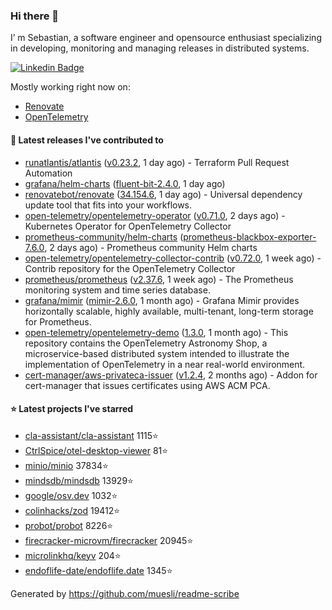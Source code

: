 ### Hi there 👋

I’ m Sebastian, a software engineer and opensource enthusiast specializing in developing, monitoring and managing releases in distributed systems.

[![Linkedin Badge](https://img.shields.io/badge/-LinkedIn-blue?style=flat&logo=Linkedin&logoColor=white&link=https://www.linkedin.com/in/sebastian-poxhofer/)](https://www.linkedin.com/in/sebastian-poxhofer/)

Mostly working right now on:
- [Renovate](https://github.com/renovatebot/renovate)
- [OpenTelemetry](https://github.com/open-telemetry)



#### 🚀 Latest releases I've contributed to

- [runatlantis/atlantis](https://github.com/runatlantis/atlantis) ([v0.23.2](https://github.com/runatlantis/atlantis/releases/tag/v0.23.2), 1 day ago) - Terraform Pull Request Automation
- [grafana/helm-charts](https://github.com/grafana/helm-charts) ([fluent-bit-2.4.0](https://github.com/grafana/helm-charts/releases/tag/fluent-bit-2.4.0), 1 day ago)
- [renovatebot/renovate](https://github.com/renovatebot/renovate) ([34.154.6](https://github.com/renovatebot/renovate/releases/tag/34.154.6), 1 day ago) - Universal dependency update tool that fits into your workflows.
- [open-telemetry/opentelemetry-operator](https://github.com/open-telemetry/opentelemetry-operator) ([v0.71.0](https://github.com/open-telemetry/opentelemetry-operator/releases/tag/v0.71.0), 2 days ago) - Kubernetes Operator for OpenTelemetry Collector
- [prometheus-community/helm-charts](https://github.com/prometheus-community/helm-charts) ([prometheus-blackbox-exporter-7.6.0](https://github.com/prometheus-community/helm-charts/releases/tag/prometheus-blackbox-exporter-7.6.0), 2 days ago) - Prometheus community Helm charts
- [open-telemetry/opentelemetry-collector-contrib](https://github.com/open-telemetry/opentelemetry-collector-contrib) ([v0.72.0](https://github.com/open-telemetry/opentelemetry-collector-contrib/releases/tag/v0.72.0), 1 week ago) - Contrib repository for the OpenTelemetry Collector
- [prometheus/prometheus](https://github.com/prometheus/prometheus) ([v2.37.6](https://github.com/prometheus/prometheus/releases/tag/v2.37.6), 1 week ago) - The Prometheus monitoring system and time series database.
- [grafana/mimir](https://github.com/grafana/mimir) ([mimir-2.6.0](https://github.com/grafana/mimir/releases/tag/mimir-2.6.0), 1 month ago) - Grafana Mimir provides horizontally scalable, highly available, multi-tenant, long-term storage for Prometheus.
- [open-telemetry/opentelemetry-demo](https://github.com/open-telemetry/opentelemetry-demo) ([1.3.0](https://github.com/open-telemetry/opentelemetry-demo/releases/tag/1.3.0), 1 month ago) - This repository contains the OpenTelemetry Astronomy Shop, a microservice-based distributed system intended to illustrate the implementation of OpenTelemetry in a near real-world environment.
- [cert-manager/aws-privateca-issuer](https://github.com/cert-manager/aws-privateca-issuer) ([v1.2.4](https://github.com/cert-manager/aws-privateca-issuer/releases/tag/v1.2.4), 2 months ago) - Addon for cert-manager that issues certificates using AWS ACM PCA.

#### ⭐ Latest projects I've starred

- [cla-assistant/cla-assistant](https://github.com/cla-assistant/cla-assistant) 1115⭐
- [CtrlSpice/otel-desktop-viewer](https://github.com/CtrlSpice/otel-desktop-viewer) 81⭐
- [minio/minio](https://github.com/minio/minio) 37834⭐
- [mindsdb/mindsdb](https://github.com/mindsdb/mindsdb) 13929⭐
- [google/osv.dev](https://github.com/google/osv.dev) 1032⭐
- [colinhacks/zod](https://github.com/colinhacks/zod) 19412⭐
- [probot/probot](https://github.com/probot/probot) 8226⭐
- [firecracker-microvm/firecracker](https://github.com/firecracker-microvm/firecracker) 20945⭐
- [microlinkhq/keyv](https://github.com/microlinkhq/keyv) 204⭐
- [endoflife-date/endoflife.date](https://github.com/endoflife-date/endoflife.date) 1345⭐



Generated by https://github.com/muesli/readme-scribe
